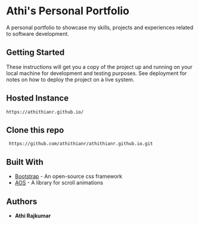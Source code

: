 # Athi's Personal Portfolio

A personal portfolio to showcase my skills, projects and experiences related to software development. 

## Getting Started

These instructions will get you a copy of the project up and running on your local machine for development and testing purposes. See deployment for notes on how to deploy the project on a live system.

## Hosted Instance 

```
https://athithianr.github.io/
```

## Clone this repo 

```
 https://github.com/athithianr/athithianr.github.io.git
```

## Built With

* [Bootstrap](https://getbootstrap.com/) - An open-source css framework
* [AOS](https://michalsnik.github.io/aos/) - A library for scroll animations


## Authors

* **Athi Rajkumar** 
